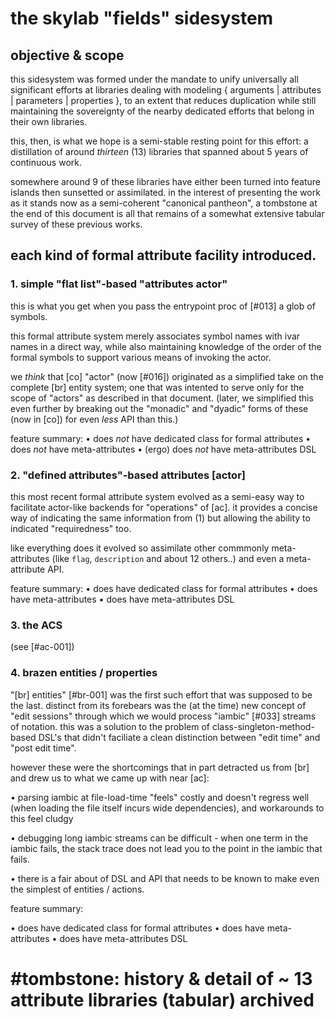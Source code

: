 # the skylab "fields" sidesystem

## objective & scope

this sidesystem was formed under the mandate to unify universally all
significant efforts at libraries dealing with modeling
{ arguments | attributes | parameters | properties }, to an extent that
reduces duplication while still maintaining the sovereignty of
the nearby dedicated efforts that belong in their own libraries.

this, then, is what we hope is a semi-stable resting point for this
effort: a distillation of around *thirteen* (13) libraries that
spanned about 5 years of continuous work.

somewhere around 9 of these libraries have either been turned into feature
islands then sunsetted or assimilated. in the interest of presenting the
work as it stands now as a semi-coherent "canonical pantheon", a
tombstone at the end of this document is all that remains of a somewhat
extensive tabular survey of these previous works.



## each kind of formal attribute facility introduced.

### 1. simple "flat list"-based "attributes actor"

this is what you get when you pass the entrypoint proc of [#013] a glob
of symbols.

this formal attribute system merely associates symbol names with ivar
names in a direct way, while also maintaining knowledge of the order of
the formal symbols to support various means of invoking the actor.

we *think* that [co] "actor" (now [#016]) originated as a simplified take
on the complete [br] entity system; one that was intented to serve only
for the scope of "actors" as described in that document. (later, we
simplified this even further by breaking out the  "monadic" and "dyadic"
forms of these (now in [co]) for even *less* API than this.)

feature summary:
  • does *not* have dedicated class for formal attributes
  • does *not* have meta-attributes
  • (ergo) does *not* have meta-attributes DSL



### 2. "defined attributes"-based attributes [actor]

this most recent formal attribute system evolved as a semi-easy way to
facilitate actor-like backends for "operations" of [ac]. it provides a
concise way of indicating the same information from (1) but allowing the
ability to indicated "requiredness" too.

like everything does it evolved so assimilate other commmonly meta-
attributes (like `flag`, `description` and about 12 others..) and even a
meta-attribute API.

feature summary:
  • does have dedicated class for formal attributes
  • does have meta-attributes
  • does have meta-attributes DSL



### 3. the ACS

(see [#ac-001])




### 4. brazen entities / properties

"[br] entities" [#br-001] was the first such effort that was supposed to
be the last. distinct from its forebears was the (at the time) new
concept of "edit sessions" through which we would process "iambic" [#033]
streams of notation. this was a solution to the problem of
class-singleton-method-based DSL's that didn't faciliate a clean
distinction between "edit time" and "post edit time".

however these were the shortcomings that in part detracted us from [br]
and drew us to what we came up with near [ac]:

  • parsing iambic at file-load-time "feels" costly and doesn't regress
    well (when loading the file itself incurs wide dependencies), and
    workarounds to this feel cludgy

  • debugging long iambic streams can be difficult - when one term in
    the iambic fails, the stack trace does not lead you to the point in
    the iambic that fails.

  • there is a fair about of DSL and API that needs to be known to make
    even the simplest of entities / actions.

feature summary:

  • does have dedicated class for formal attributes
  • does have meta-attributes
  • does have meta-attributes DSL




# #tombstone: history & detail of ~ 13 attribute libraries (tabular) archived
